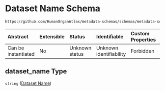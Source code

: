 # Dataset Name Schema

```txt
https://github.com/HumanOrganAtlas/metadata-schemas/schemas/metadata-schemas.json#/$defs/ScanMetadata/properties/dataset_name
```



| Abstract            | Extensible | Status         | Identifiable            | Custom Properties | Additional Properties | Access Restrictions | Defined In                                                                   |
| :------------------ | :--------- | :------------- | :---------------------- | :---------------- | :-------------------- | :------------------ | :--------------------------------------------------------------------------- |
| Can be instantiated | No         | Unknown status | Unknown identifiability | Forbidden         | Allowed               | none                | [metadata-schema.json\*](../out/metadata-schema.json "open original schema") |

## dataset\_name Type

`string` ([Dataset Name](metadata-schema-defs-scanmetadata-properties-dataset-name.md))

